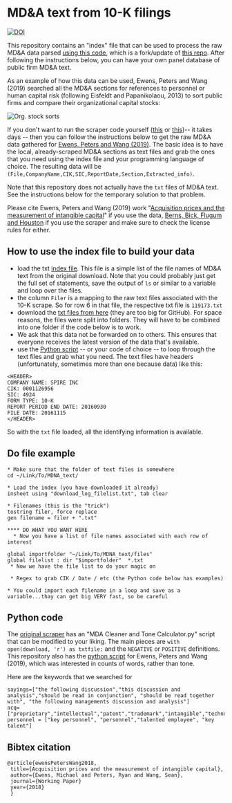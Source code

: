 # MD&A text from 10-K filings

[![DOI](https://data.caltech.edu/badge/192034546.svg)](https://data.caltech.edu/badge/latestdoi/192034546)

This repository contains an "index" file that can be used to process the raw MD&A data parsed [using this code](https://github.com/apodobytko/10K-MDA-Section), which is a fork/update of [this repo](https://github.com/rflugum/10K-MDA-Section).   After following the instructions below, you can have your own panel database of public firm MD&A text.  

As an example of how this data can be used, Ewens, Peters and Wang (2019) searched all the MD&A sections for references to personnel or human capital risk (following Eisfeldt and Papanikolaou, 2013) to sort public firms and compare their organizational capital stocks:

![Org. stock sorts](https://github.com/michaelewens/MD-A-10K/blob/master/example_analysis.png)

If you don't want to run the scraper code yourself ([this](https://github.com/apodobytko/10K-MDA-Section) or [this](https://github.com/rflugum/10K-MDA-Section))-- it takes days -- then you can follow the instructions below to get the raw MD&A data gathered for [Ewens, Peters and Wang (2019)](https://papers.ssrn.com/sol3/papers.cfm?abstract_id=3287437).   The basic idea is to have the local, already-scraped MD&A sections as text files and grab the ones that you need using the index file and your programming language of choice. The resulting data will be `(File,CompanyName,CIK,SIC,ReportDate,Section,Extracted_info)`.  

Note that this repository does not actually have the `txt` files of MD&A text.  See the instructions below for the temporary solution to that problem.

Please cite Ewens, Peters and Wang (2019) work "[Acquisition prices and the measurement of intangible capital](https://papers.ssrn.com/sol3/papers.cfm?abstract_id=3287437)" if you use the data,  [Berns, Bick, Flugum and Houston](https://sites.google.com/site/ryanflugum/research/tone-changes-and-m-a) if you use the scraper and make sure to check the license rules for either.  

## How to use the index file to build your data

- load the txt [index file](https://github.com/michaelewens/md_n_a_10K/blob/master/download_log_filelist.txt).  This file is a simple list of the file names of MD&A text from the original download.  Note that you could probably just get the full set of statements, save the output of `ls` or similar to a variable and loop over the files.  
- the column `Filer` is a mapping to the raw text files associated with the 10-K scrape.   So for row 6 in that file, the respective txt file is `119173.txt`
- download the [txt files from here](https://doi.org/10.22002/D1.1249) (they are too big for GitHub).   For space reasons, the files were split into folders.  They will have to be combined into one folder if the code below is to work.
- We ask that this data not be forwarded on to others.  This ensures that everyone receives the latest version of the data that's available.
- use the [Python script](https://github.com/michaelewens/MD-A-10K/blob/master/example_procesing.py) -- or your code of choice -- to loop through the text files and grab what you need.  The text files have headers (unfortunately, sometimes more than one because data) like this:

```
<HEADER>
COMPANY NAME: SPIRE INC
CIK: 0001126956
SIC: 4924
FORM TYPE: 10-K
REPORT PERIOD END DATE: 20160930
FILE DATE: 20161115
</HEADER>
```

So with the `txt` file loaded, all the identifying information is available.  

## Do file example

```
* Make sure that the folder of text files is somewhere 
cd ~/Link/To/MDNA_text/

* Load the index (you have downloaded it already)
insheet using "download_log_filelist.txt", tab clear

* Filenames (this is the "trick")
tostring filer, force replace
gen filename = filer + ".txt"

**** DO WHAT YOU WANT HERE
  * Now you have a list of file names associated with each row of interest

global importfolder "~/Link/To/MDNA_text/files"
global filelist : dir "$importfolder"  *.txt
 * Now we have the file list to do your magic on
 
 * Regex to grab CIK / Date / etc (the Python code below has examples)
 
* You could import each filename in a loop and save as a variable...thay can get big VERY fast, so be careful
```

## Python code

The [original scraper](https://github.com/apodobytko/10K-MDA-Section) has an "MDA Cleaner and Tone Calculator.py" script that can be modified to your liking.  The main pieces are `with open(download, 'r') as txtfile:` and the `NEGATIVE` or `POSITIVE` definitions.  This repository also has the [python script](https://github.com/michaelewens/md_n_a_10K/blob/master/example_procesing.py) for Ewens, Peters and Wang (2019), which was interested in counts of words, rather than tone.  

Here are the keywords that we searched for

```
sayings=["the following discussion","this discussion and analysis","should be read in conjunction", "should be read together with", "the following managements discussion and analysis"]
acq=["proprietary","intellectual","patent","trademark","intangible","technology"]    
personnel = ["key personnel", "personnel","talented employee", "key talent"]
```

## Bibtex citation

```
@article{ewensPetersWang2018,
 title={Acquisition prices and the measurement of intangible capital},
 author={Ewens, Michael and Peters, Ryan and Wang, Sean},
 journal={Working Paper}
 year={2018}
 }
```
